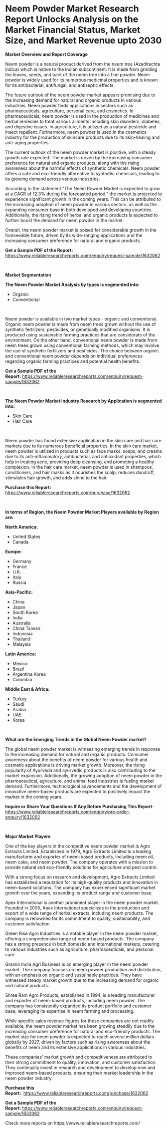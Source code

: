<p><h1>Neem Powder Market Research Report Unlocks Analysis on the Market Financial Status, Market Size, and Market Revenue upto 2030</h1></p><p><strong>Market Overview and Report Coverage</strong></p>
<p><p>Neem powder is a natural product derived from the neem tree (Azadirachta indica) which is native to the Indian subcontinent. It is made from grinding the leaves, seeds, and bark of the neem tree into a fine powder. Neem powder is widely used for its numerous medicinal properties and is known for its antibacterial, antifungal, and antiseptic effects.</p><p>The future outlook of the neem powder market appears promising due to the increasing demand for natural and organic products in various industries. Neem powder finds applications in sectors such as pharmaceuticals, agriculture, personal care, and cosmetics. In pharmaceuticals, neem powder is used in the production of medicines and herbal remedies to treat various ailments including skin disorders, diabetes, and digestive issues. In agriculture, it is utilized as a natural pesticide and insect repellent. Furthermore, neem powder is used in the cosmetics industry for the production of skincare products due to its skin-healing and anti-aging properties.</p><p>The current outlook of the neem powder market is positive, with a steady growth rate expected. The market is driven by the increasing consumer preference for natural and organic products, along with the rising awareness about the harmful effects of synthetic chemicals. Neem powder offers a safe and eco-friendly alternative to synthetic chemicals, leading to its growing demand across various industries.</p><p>According to the statement "The Neem Powder Market is expected to grow at a CAGR of 12.3% during the forecasted period," the market is projected to experience significant growth in the coming years. This can be attributed to the increasing adoption of neem powder in various sectors, as well as the expanding consumer base in both developed and developing countries. Additionally, the rising trend of herbal and organic products is expected to further boost the demand for neem powder in the market.</p><p>Overall, the neem powder market is poised for considerable growth in the foreseeable future, driven by its wide-ranging applications and the increasing consumer preference for natural and organic products.</p></p>
<p><strong>Get a Sample PDF of the Report:</strong> <a href="https://www.reliableresearchreports.com/enquiry/request-sample/1632062">https://www.reliableresearchreports.com/enquiry/request-sample/1632062</a></p>
<p>&nbsp;</p>
<p><strong>Market Segmentation</strong></p>
<p><strong>The Neem Powder Market Analysis by types is segmented into:</strong></p>
<p><ul><li>Organic</li><li>Conventional</li></ul></p>
<p>&nbsp;</p>
<p><p>Neem powder is available in two market types - organic and conventional. Organic neem powder is made from neem trees grown without the use of synthetic fertilizers, pesticides, or genetically modified organisms. It is produced using sustainable farming practices that are considerate of the environment. On the other hand, conventional neem powder is made from neem trees grown using conventional farming methods, which may involve the use of synthetic fertilizers and pesticides. The choice between organic and conventional neem powder depends on individual preferences regarding organic farming practices and potential health benefits.</p></p>
<p><strong>Get a Sample PDF of the Report:</strong>&nbsp;<a href="https://www.reliableresearchreports.com/enquiry/request-sample/1632062">https://www.reliableresearchreports.com/enquiry/request-sample/1632062</a></p>
<p>&nbsp;</p>
<p><strong>The Neem Powder Market Industry Research by Application is segmented into:</strong></p>
<p><ul><li>Skin Care</li><li>Hair Care</li></ul></p>
<p>&nbsp;</p>
<p><p>Neem powder has found extensive application in the skin care and hair care markets due to its numerous beneficial properties. In the skin care market, neem powder is utilized in products such as face masks, soaps, and creams due to its anti-inflammatory, antibacterial, and antioxidant properties, which help in treating acne, providing deep cleansing, and promoting a healthy complexion. In the hair care market, neem powder is used in shampoos, conditioners, and hair masks as it nourishes the scalp, reduces dandruff, stimulates hair growth, and adds shine to the hair.</p></p>
<p><strong>Purchase this Report:</strong>&nbsp; <a href="https://www.reliableresearchreports.com/purchase/1632062">https://www.reliableresearchreports.com/purchase/1632062</a></p>
<p>&nbsp;</p>
<p><strong>In terms of Region, the Neem Powder Market Players available by Region are:</strong></p>
<p>
    <p> <strong> North America: </strong>
        <ul>
            <li>United States</li>
            <li>Canada</li>
        </ul>
        </p> 
    <p> <strong> Europe: </strong>
        <ul>
            <li>Germany</li>
            <li>France</li>
            <li>U.K.</li>
            <li>Italy</li>
            <li>Russia</li>
        </ul>
        </p> 
    <p> <strong> Asia-Pacific: </strong>
        <ul>
            <li>China</li>
            <li>Japan</li>
            <li>South Korea</li>
            <li>India</li>
            <li>Australia</li>
            <li>China Taiwan</li>
            <li>Indonesia</li>
            <li>Thailand</li>
            <li>Malaysia</li>
        </ul>
        </p> 
    <p> <strong> Latin America: </strong>
        <ul>
            <li>Mexico</li>
            <li>Brazil</li>
            <li>Argentina Korea</li>
            <li>Colombia</li>
        </ul>
        </p> 
    <p> <strong> Middle East & Africa: </strong>
        <ul>
            <li>Turkey</li>
            <li>Saudi</li>
            <li>Arabia</li>
            <li>UAE</li>
            <li>Korea</li>
        </ul>
    </p>
    </p>
<p>&nbsp;</p>
<p><strong>What are the Emerging Trends in the Global Neem Powder market?</strong></p>
<p><p>The global neem powder market is witnessing emerging trends in response to the increasing demand for natural and organic products. Consumer awareness about the benefits of neem powder for various health and cosmetic applications is driving market growth. Moreover, the rising popularity of Ayurveda and ayurvedic products is also contributing to the market expansion. Additionally, the growing adoption of neem powder in the pharmaceutical, agriculture, and animal feed industries is fueling market demand. Furthermore, technological advancements and the development of innovative neem-based products are expected to positively impact the market in the coming years.</p></p>
<p><strong>Inquire or Share Your Questions If Any Before Purchasing This Report</strong>- <a href="https://www.reliableresearchreports.com/enquiry/pre-order-enquiry/1632062">https://www.reliableresearchreports.com/enquiry/pre-order-enquiry/1632062</a></p>
<p>&nbsp;</p>
<p><strong>Major Market Players</strong></p>
<p><p>One of the key players in the competitive neem powder market is Agro Extracts Limited. Established in 1979, Agro Extracts Limited is a leading manufacturer and exporter of neem-based products, including neem oil, neem cake, and neem powder. The company operates with a mission to provide natural and eco-friendly solutions for agriculture and pest control.</p><p>With a strong focus on research and development, Agro Extracts Limited has established a reputation for its high-quality products and innovation in neem-based solutions. The company has experienced significant market growth over the years, expanding its product range and customer base.</p><p>Apex International is another prominent player in the neem powder market. Founded in 2005, Apex International specializes in the production and export of a wide range of herbal extracts, including neem products. The company is renowned for its commitment to quality, sustainability, and customer satisfaction.</p><p>Green Rise Agro Industries is a notable player in the neem powder market, offering a comprehensive range of neem-based products. The company has a strong presence in both domestic and international markets, catering to various industries such as agriculture, pharmaceuticals, and personal care.</p><p>Gramin India Agri Business is an emerging player in the neem powder market. The company focuses on neem powder production and distribution, with an emphasis on organic and sustainable practices. They have witnessed steady market growth due to the increasing demand for organic and natural products.</p><p>Shree Ram Agro Products, established in 1994, is a leading manufacturer and exporter of neem-based products, including neem powder. The company has consistently expanded its product portfolio and customer base, leveraging its expertise in neem farming and processing.</p><p>While specific sales revenue figures for these companies are not readily available, the neem powder market has been growing steadily due to the increasing consumer preference for natural and eco-friendly products. The market size for neem powder is expected to reach several million dollars globally by 2027, driven by factors such as rising awareness about the benefits of neem and its extensive applications in various industries.</p><p>These companies' market growth and competitiveness are attributed to their strong commitment to quality, innovation, and customer satisfaction. They continually invest in research and development to develop new and improved neem-based products, ensuring their market leadership in the neem powder industry.</p></p>
<p><strong>Purchase this Report:</strong>&nbsp;&nbsp;<a href="https://www.reliableresearchreports.com/purchase/1632062">https://www.reliableresearchreports.com/purchase/1632062</a></p>
<p></p>
<p><strong>Get a Sample PDF of the Report:</strong>&nbsp;<a href="https://www.reliableresearchreports.com/enquiry/request-sample/1632062">https://www.reliableresearchreports.com/enquiry/request-sample/1632062</a></p>
<p>Check more reports on https://www.reliableresearchreports.com/</p>